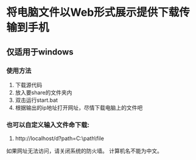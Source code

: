 # 将电脑文件以Web形式展示提供下载传输到手机

## 仅适用于windows

### 使用方法
1. 下载源代码
1. 放入要share的文件夹内
1. 双击运行start.bat
1. 根据输出的ip地址打开网址，尽情下载电脑上的文件吧

### 也可以自定义输入文件命下载:
1. http://localhost/d?path=C:\path\file

如果网址无法访问，请关闭系统的防火墙。
计算机名不能为中文。
